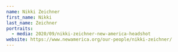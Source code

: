 ```yaml
---
name: Nikki Zeichner
first_name: Nikki
last_name: Zeichner
portraits:
  - media: 2020/09/nikki-zeichner-new-america-headshot
website: https://www.newamerica.org/our-people/nikki-zeichner/
---
```

